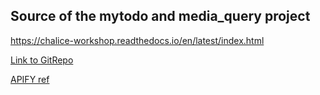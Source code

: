 ## Source of the mytodo and media_query project

https://chalice-workshop.readthedocs.io/en/latest/index.html

[Link to GitRepo](https://github.com/aws-samples/chalice-workshop/tree/master/code/todo-app/part1/03-add-dynamodb)

[APIFY ref](https://docs.apify.com/api/client/python/docs/quick-start)
